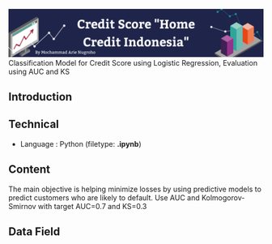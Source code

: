 ![This is an image](https://github.com/arienugroho050396/Credit-Score-HCI/blob/main/header.png)
Classification Model for Credit Score using Logistic Regression, Evaluation using AUC and KS 
## Introduction

## Technical 
- Language : Python (filetype: **.ipynb**)

## Content 
The main objective is helping minimize losses by using predictive models to predict customers who are likely to default. Use AUC and Kolmogorov-Smirnov with target AUC=0.7 and KS=0.3

## Data Field 

  
 
 
